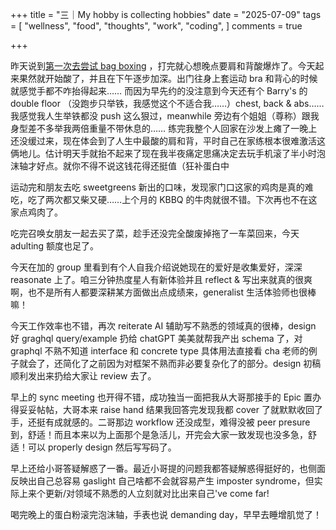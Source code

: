 +++
title = "三｜My hobby is collecting hobbies"
date = "2025-07-09"
tags = [
    "wellness",
    "food",
    "thoughts",
    "work",
    "coding",
]
comments = true

+++

昨天说到[第一次去尝试 bag boxing](https://douchi.space/@mtfront/114824364412925438) ，打完就心想晚点要肩和背酸爆炸了。今天起来果然就开始酸了，并且在下午逐步加深。出门往身上套运动 bra 和背心的时候就感觉手都不咋抬得起来…… 而因为早先约的没注意到今天还有个 Barry's 的 double floor （没跑步只举铁，我感觉这个不适合我……）chest, back & abs……我感觉我人生举铁都没 push 这么狠过，meanwhile 旁边有个姐姐（尊称）跟我身型差不多举我两倍重量不带休息的…… 练完我整个人回家在沙发上瘫了一晚上还没缓过来，现在体会到了人生中最酸的肩和背，平时自己在家练根本很难激活这俩地儿。估计明天手就抬不起来了现在我半夜痛定思痛决定去玩手机滚了半小时泡沫轴才好点。就你不得不说这钱花得还挺值（狂补蛋白中

运动完和朋友去吃 sweetgreens 新出的口味，发现家门口这家的鸡肉是真的难吃，吃了两次都又柴又硬……上个月的 KBBQ 的牛肉就很不错。下次再也不在这家点鸡肉了。

吃完召唤女朋友一起去买了菜，趁手还没完全酸废掉拖了一车菜回来，今天 adulting 额度也足了。

今天在加的 group 里看到有个人自我介绍说她现在的爱好是收集爱好，深深 reasonate 上了。咱三分钟热度星人有新体验并且 reflect & 写出来就真的很爽啊，也不是所有人都要深耕某方面做出点成绩来，generalist 生活体验师也很棒嘛！

今天工作效率也不错，再次 reiterate AI 辅助写不熟悉的领域真的很棒，design 好 graghql query/example 扔给 chatGPT 美美就帮我产出 schema 了，对 graphql 不熟不知道 interface 和 concrete type 具体用法直接看 cha 老师的例子就会了，还简化了之前因为对框架不熟而非必要复杂化了的部分。design 初稿顺利发出来扔给大家让 review 去了。

早上的 sync meeting 也开得不错，成功独当一面把我从大哥那接手的 Epic 置办得妥妥帖帖，大哥本来 raise hand 结果我回答完发现我都 cover 了就默默收回了手，还挺有成就感的。二哥那边 workflow 还没成型，难得没被 peer presure 到，舒适！而且本来以为上面那个是急活儿，开完会大家一致发现也没多急，舒适！可以 properly design 然后写写码了。

早上还给小哥答疑解惑了一番。最近小哥提的问题我都答疑解惑得挺好的，也侧面反映出自己总容易 gaslight 自己啥都不会就容易产生 imposter syndrome，但实际上来个更新/对领域不熟悉的人立刻就对比出来自己've come far!

喝完晚上的蛋白粉滚完泡沫轴，手表也说 demanding day，早早去睡增肌觉了！